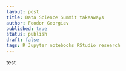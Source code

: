 ```yaml
---
layout: post
title: Data Science Summit takeaways
author: Feodor Georgiev
published: true
status: publish
draft: false
tags: R Jupyter notebooks RStudio research 
---
```

 
test
 
